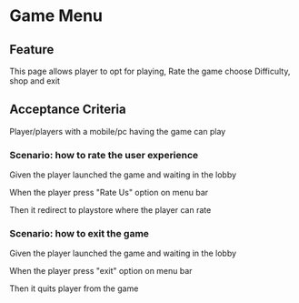 # Game Menu

## Feature

This page allows player to opt for playing, Rate the game
choose Difficulty, shop and exit

## Acceptance Criteria

Player/players with a mobile/pc having the game can play

### Scenario: how to rate the user experience

  Given the player launched the game and waiting in the lobby

  When the player press "Rate Us" option on menu bar

  Then it redirect to playstore where the player can rate

### Scenario: how to exit the game

  Given the player launched the game and waiting in the lobby

  When the player press "exit" option on menu bar

  Then it quits player from the game
